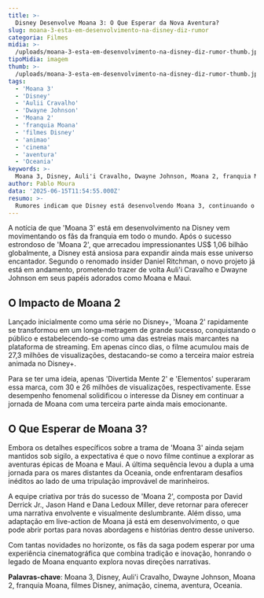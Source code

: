 ```yaml
---
title: >-
  Disney Desenvolve Moana 3: O Que Esperar da Nova Aventura?
slug: moana-3-esta-em-desenvolvimento-na-disney-diz-rumor
categoria: Filmes
midia: >-
  /uploads/moana-3-esta-em-desenvolvimento-na-disney-diz-rumor-thumb.jpg
tipoMidia: imagem
thumb: >-
  /uploads/moana-3-esta-em-desenvolvimento-na-disney-diz-rumor-thumb.jpg
tags:
  - 'Moana 3'
  - 'Disney'
  - 'Aulii Cravalho'
  - 'Dwayne Johnson'
  - 'Moana 2'
  - 'franquia Moana'
  - 'filmes Disney'
  - 'animao'
  - 'cinema'
  - 'aventura'
  - 'Oceania'
keywords: >-
  Moana 3, Disney, Auli'i Cravalho, Dwayne Johnson, Moana 2, franquia Moana, filmes Disney, animação, cinema, aventura, Oceania
author: Pablo Moura
data: '2025-06-15T11:54:55.000Z'
resumo: >-
  Rumores indicam que Disney está desenvolvendo Moana 3, continuando o sucesso da franquia com Auli'i Cravalho e Dwayne Johnson retornando aos seus papéis icônicos. Descubra o impacto do segundo filme e o que esperar da nova trama.
---
```


A notícia de que 'Moana 3' está em desenvolvimento na Disney vem movimentando os fãs da franquia em todo o mundo. Após o sucesso estrondoso de 'Moana 2', que arrecadou impressionantes US$ 1,06 bilhão globalmente, a Disney está ansiosa para expandir ainda mais esse universo encantador. Segundo o renomado insider Daniel Ritchman, o novo projeto já está em andamento, prometendo trazer de volta Auli'i Cravalho e Dwayne Johnson em seus papéis adorados como Moana e Maui.

## O Impacto de Moana 2

Lançado inicialmente como uma série no Disney+, 'Moana 2' rapidamente se transformou em um longa-metragem de grande sucesso, conquistando o público e estabelecendo-se como uma das estreias mais marcantes na plataforma de streaming. Em apenas cinco dias, o filme acumulou mais de 27,3 milhões de visualizações, destacando-se como a terceira maior estreia animada no Disney+.

Para se ter uma ideia, apenas 'Divertida Mente 2' e 'Elementos' superaram essa marca, com 30 e 26 milhões de visualizações, respectivamente. Esse desempenho fenomenal solidificou o interesse da Disney em continuar a jornada de Moana com uma terceira parte ainda mais emocionante.

## O Que Esperar de Moana 3?

Embora os detalhes específicos sobre a trama de 'Moana 3' ainda sejam mantidos sob sigilo, a expectativa é que o novo filme continue a explorar as aventuras épicas de Moana e Maui. A última sequência levou a dupla a uma jornada para os mares distantes da Oceania, onde enfrentaram desafios inéditos ao lado de uma tripulação improvável de marinheiros.

A equipe criativa por trás do sucesso de 'Moana 2', composta por David Derrick Jr., Jason Hand e Dana Ledoux Miller, deve retornar para oferecer uma narrativa envolvente e visualmente deslumbrante. Além disso, uma adaptação em live-action de Moana já está em desenvolvimento, o que pode abrir portas para novas abordagens e histórias dentro desse universo.

Com tantas novidades no horizonte, os fãs da saga podem esperar por uma experiência cinematográfica que combina tradição e inovação, honrando o legado de Moana enquanto explora novas direções narrativas.

**Palavras-chave**: Moana 3, Disney, Auli'i Cravalho, Dwayne Johnson, Moana 2, franquia Moana, filmes Disney, animação, cinema, aventura, Oceania.